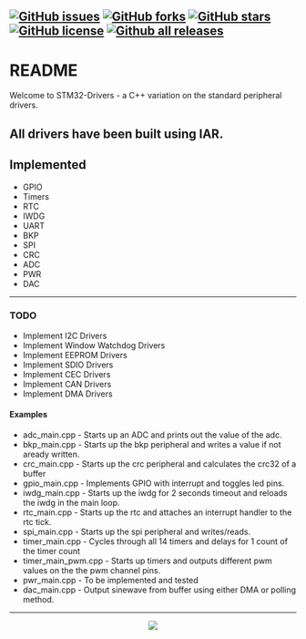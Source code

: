 [![GitHub issues](https://img.shields.io/github/issues/Gigaclank/CplusplusSTM.svg?style=popout)](https://github.com/Gigaclank/CplusplusSTM/issues)
[![GitHub forks](https://img.shields.io/github/forks/Gigaclank/CplusplusSTM.svg?style=popout)](https://github.com/Gigaclank/CplusplusSTM/network)
[![GitHub stars](https://img.shields.io/github/stars/Gigaclank/CplusplusSTM.svg?style=popout)](https://github.com/Gigaclank/CplusplusSTM/stargazers)
[![GitHub license](https://img.shields.io/github/license/Gigaclank/CplusplusSTM.svg?style=popout)](https://github.com/Gigaclank/CplusplusSTM/blob/master/LICENSE.txt)
[![Github all releases](https://img.shields.io/github/downloads/Gigaclank/CplusplusSTM/total.svg)](https://github.com/Gigaclank/CplusplusSTM)
---
# README #
Welcome to STM32-Drivers - a C++ variation on the standard peripheral drivers. 

All drivers have been built using IAR.
---
## Implemented ##
* GPIO
* Timers
* RTC
* IWDG
* UART
* BKP
* SPI
* CRC
* ADC
* PWR
* DAC
---
### TODO ###
* Implement I2C Drivers
* Implement Window Watchdog Drivers
* Implement EEPROM Drivers
* Implement SDIO Drivers
* Implement CEC Drivers
* Implement CAN Drivers
* Implement DMA Drivers

#### Examples ####
* adc_main.cpp    - Starts up an ADC and prints out the value of the adc.
* bkp_main.cpp    - Starts up the bkp peripheral and writes a value if not aready written.
* crc_main.cpp    - Starts up the crc peripheral and calculates the crc32 of a buffer
* gpio_main.cpp   - Implements GPIO with interrupt and toggles led pins.
* iwdg_main.cpp   - Starts up the iwdg for 2 seconds timeout and reloads the iwdg in the main loop.
* rtc_main.cpp    - Starts up the rtc and attaches an interrupt handler to the rtc tick.
* spi_main.cpp    - Starts up the spi peripheral and writes/reads.
* timer_main.cpp  - Cycles through all 14 timers and delays for 1 count of the timer count
* timer_main_pwm.cpp  - Starts up timers and outputs different pwm values on the the pwm channel pins.
* pwr_main.cpp    - To be implemented and tested
* dac_main.cpp    - Output sinewave from buffer using either DMA or polling method.

---
<p align="center" z-index = "-1">
  <img src="https://avatars2.githubusercontent.com/u/12459794?s=200&v=4"/>
</p>
